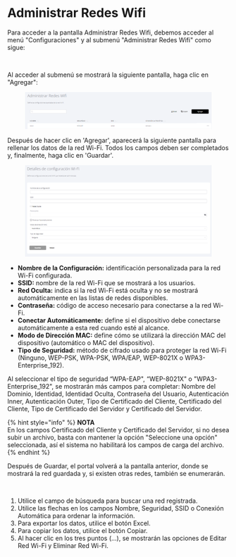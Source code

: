 # Administrar Redes Wifi

Para acceder a la pantalla Administrar Redes Wifi, debemos acceder al menú "Configuraciones" y al submenú "Administrar Redes Wifi" como sigue:

<figure><img src="https://lh7-us.googleusercontent.com/jnM2W4U3XNsOdc_NfiBGy4_YoFgNfoqU0TUCI7LppYJ7wlaoFV00uBPH7TnqVpIyvarQWp96__mUgyfGKr8xL81vf5X34pu1Mchw8aBd21UAstjyZ1pGLdIyHR4LqHJ39rJA_TPZ6QVj" alt=""><figcaption></figcaption></figure>

Al acceder al submenú se mostrará la siguiente pantalla, haga clic en "Agregar":

<figure><img src="../.gitbook/assets/image (135).png" alt=""><figcaption></figcaption></figure>

Después de hacer clic en 'Agregar', aparecerá la siguiente pantalla para rellenar los datos de la red Wi-Fi. Todos los campos deben ser completados y, finalmente, haga clic en 'Guardar'.

<figure><img src="../.gitbook/assets/image (137).png" alt=""><figcaption></figcaption></figure>

* **Nombre de la Configuración:** identificación personalizada para la red Wi-Fi configurada.
* **SSID:** nombre de la red Wi-Fi que se mostrará a los usuarios.
* **Red Oculta:** indica si la red Wi-Fi está oculta y no se mostrará automáticamente en las listas de redes disponibles.
* **Contraseña:** código de acceso necesario para conectarse a la red Wi-Fi.
* **Conectar Automáticamente:** define si el dispositivo debe conectarse automáticamente a esta red cuando esté al alcance.
* **Modo de Dirección MAC:** define cómo se utilizará la dirección MAC del dispositivo (automático o MAC del dispositivo).
* **Tipo de Seguridad:** método de cifrado usado para proteger la red Wi-Fi (Ninguno, WEP-PSK, WPA-PSK, WPA/EAP, WEP-8021X o WPA3-Enterprise\_192).

Al seleccionar el tipo de seguridad “WPA-EAP", “WEP-8021X" o "WPA3-Enterprise\_192", se mostrarán más campos para completar: Nombre del Dominio, Identidad, Identidad Oculta, Contraseña del Usuario, Autenticación Inner, Autenticación Outer, Tipo de Certificado del Cliente, Certificado del Cliente, Tipo de Certificado del Servidor y Certificado del Servidor.

{% hint style="info" %}
**NOTA**\
En los campos Certificado del Cliente y Certificado del Servidor, si no desea subir un archivo, basta con mantener la opción "Seleccione una opción" seleccionada, así el sistema no habilitará los campos de carga del archivo.
{% endhint %}

Después de Guardar, el portal volverá a la pantalla anterior, donde se mostrará la red guardada y, si existen otras redes, también se enumerarán.

<figure><img src="https://lh7-us.googleusercontent.com/j5kBFTigFlc7hAaezubdhxn_r-XxdmR0ZcbQOAc9JzZNpB5XNnRNl80dNDEUNhsYYa76V_14dIcOU1FroZ2FrC_qv_gcI3p1V8Qd6tPvuuWWfC4drvwtv-B2wOve-75Xzg6USLAgLlXK" alt=""><figcaption></figcaption></figure>

1. Utilice el campo de búsqueda para buscar una red registrada.
2. Utilice las flechas en los campos Nombre, Seguridad, SSID o Conexión Automática para ordenar la información.
3. Para exportar los datos, utilice el botón Excel.
4. Para copiar los datos, utilice el botón Copiar.
5. Al hacer clic en los tres puntos (...), se mostrarán las opciones de Editar Red Wi-Fi y Eliminar Red Wi-Fi.
